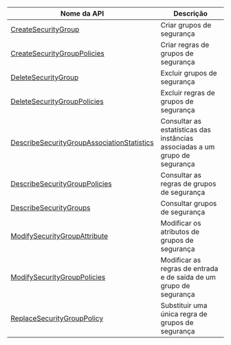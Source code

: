 | Nome da API | Descrição |
| ------------------------------------------------------------ | ------------------------ |
| [CreateSecurityGroup](https://intl.cloud.tencent.com/document/api/215/15806) | Criar grupos de segurança |
| [CreateSecurityGroupPolicies](https://intl.cloud.tencent.com/document/api/215/15807) | Criar regras de grupos de segurança |
| [DeleteSecurityGroup](https://intl.cloud.tencent.com/document/api/215/15803) | Excluir grupos de segurança |
| [DeleteSecurityGroupPolicies](https://intl.cloud.tencent.com/document/api/215/15809) | Excluir regras de grupos de segurança |
| [DescribeSecurityGroupAssociationStatistics](https://intl.cloud.tencent.com/document/api/215/17799) | Consultar as estatísticas das instâncias associadas a um grupo de segurança |
| [DescribeSecurityGroupPolicies](https://intl.cloud.tencent.com/document/api/215/15804) | Consultar as regras de grupos de segurança |
| [DescribeSecurityGroups](https://intl.cloud.tencent.com/document/api/215/15808) | Consultar grupos de segurança |
| [ModifySecurityGroupAttribute](https://intl.cloud.tencent.com/document/api/215/15805) | Modificar os atributos de grupos de segurança |
| [ModifySecurityGroupPolicies](https://intl.cloud.tencent.com/document/api/215/15810) | Modificar as regras de entrada e de saída de um grupo de segurança |
| [ReplaceSecurityGroupPolicy](https://intl.cloud.tencent.com/document/api/215/15811) | Substituir uma única regra de grupos de segurança |